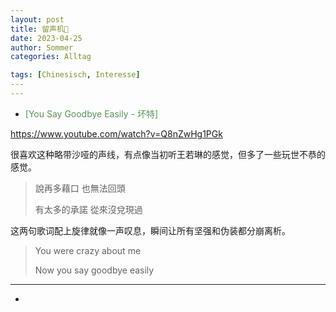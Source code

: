 ```yaml
---
layout: post
title: 留声机🎼
date: 2023-04-25
author: Sommer
categories: Alltag

tags: [Chinesisch, Interesse]
​--- 
---
```



* <font style="color:#56925A">[You Say Goodbye Easily - 坏特]</font> 

https://www.youtube.com/watch?v=Q8nZwHg1PGk

很喜欢这种略带沙哑的声线，有点像当初听王若琳的感觉，但多了一些玩世不恭的感觉。

> 說再多藉口 也無法回頭 
>
> 有太多的承諾 從來沒兌現過 

这两句歌词配上旋律就像一声叹息，瞬间让所有坚强和伪装都分崩离析。

> You were crazy about me 
>
> Now you say goodbye easily

---

- <font style="color:#56925A"></font> 